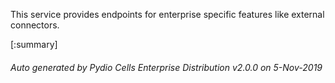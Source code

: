 






This service provides endpoints for enterprise specific features like external connectors.

[:summary]

###### Auto generated by Pydio Cells Enterprise Distribution v2.0.0 on 5-Nov-2019
